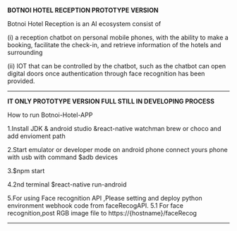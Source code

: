 **BOTNOI HOTEL RECEPTION PROTOTYPE VERSION**

Botnoi Hotel Reception is an AI ecosystem consist of

  (i) a reception chatbot on personal mobile phones, with the ability to make a booking, facilitate the check-in, and retrieve information  of the hotels and surrounding 

  (ii) IOT that can be controlled by the chatbot, such as the chatbot can open digital doors once authentication through face recognition   has been provided.
*******************************************************************************************************************************************
**IT ONLY PROTOTYPE VERSION FULL STILL IN DEVELOPING PROCESS**

How to run Botnoi-Hotel-APP

1.Install JDK & android studio &react-native watchman brew or choco and add envioment path 

2.Start emulator or developer mode on android phone connect yours phone with usb with command $adb devices

3.$npm start

4.2nd terminal $react-native run-android

5.For using Face recognition API ,Please setting and deploy python environment webhook code from faceRecogAPI.
	5.1 For face recognition,post RGB image file to https://{hostname}/faceRecog
*******************************************************************************************************************************************
